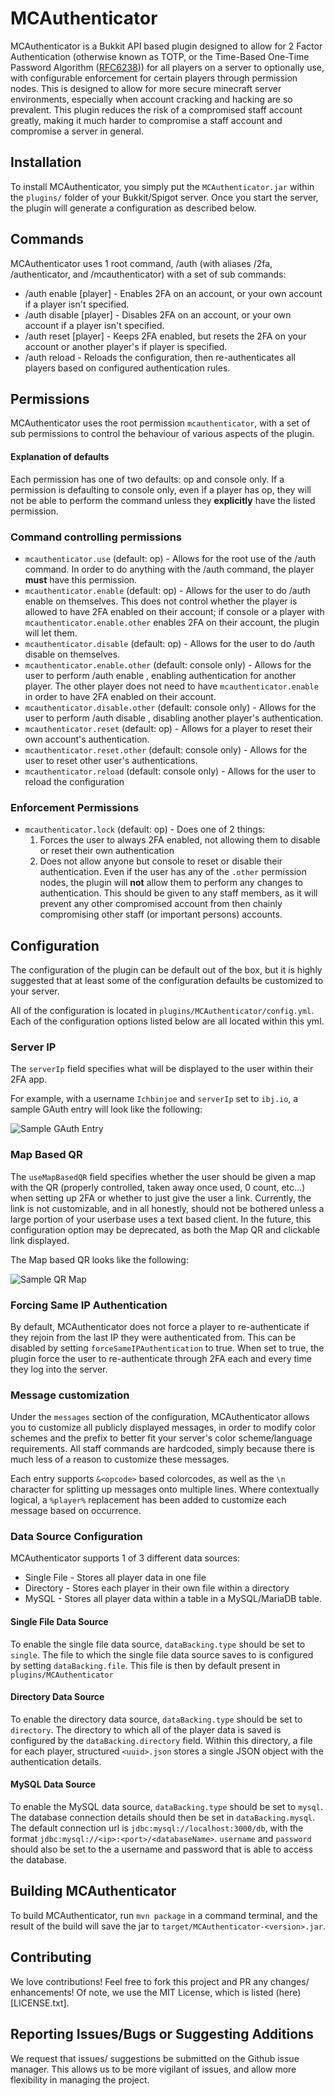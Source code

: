 # MCAuthenticator

MCAuthenticator is a Bukkit API based plugin designed to allow for 2 Factor 
Authentication (otherwise known as TOTP, or the Time-Based One-Time Password 
Algorithm ([RFC6238](https://tools.ietf.org/html/rfc6238))) for all players on a server to optionally use, with configurable 
enforcement for certain players through permission nodes. This is designed to
allow for more secure minecraft server environments, especially when account
cracking and hacking are so prevalent. This plugin reduces the risk of a 
compromised staff account greatly, making it much harder to compromise a 
staff account and compromise a server in general.

## Installation

To install MCAuthenticator, you simply put the `MCAuthenticator.jar` within
the `plugins/` folder of your Bukkit/Spigot server. Once you start the server,
the plugin will generate a configuration as described below.

## Commands

MCAuthenticator uses 1 root command, /auth (with aliases /2fa, 
/authenticator, and /mcauthenticator) with a set of sub commands:

+ /auth enable \[player\] - Enables 2FA on an account, or your own account if
 a player isn't specified.
+ /auth disable \[player\] - Disables 2FA on an account, or your own account 
if a player isn't specified.
+ /auth reset \[player\] - Keeps 2FA enabled, but resets the 2FA on your 
account or another player's if player is specified.
+ /auth reload - Reloads the configuration, then re-authenticates all players 
based on configured authentication rules.

## Permissions

MCAuthenticator uses the root permission `mcauthenticator`, with a set of sub
permissions to control the behaviour of various aspects of the plugin.

#### Explanation of defaults
Each permission has one of two defaults: op and console only. If a permission
is defaulting to console only, even if a player has op, they will not be able
to perform the command unless they __explicitly__ have the listed permission.

### Command controlling permissions
+ `mcauthenticator.use` (default: op) - Allows for the root use of the /auth
 command. In order to do anything with the /auth command, the player __must__
 have this permission.
+ `mcauthenticator.enable` (default: op) - Allows for the user to do /auth 
 enable on themselves. This does not control whether the player is allowed to 
 have 2FA enabled on their account; if console or a player with `mcauthenticator.enable.other` 
 enables 2FA on their account, the plugin will let them.
+ `mcauthenticator.disable` (default: op) - Allows for the user to do /auth 
 disable on themselves.
+ `mcauthenticator.enable.other` (default: console only) - Allows for the user 
 to perform /auth enable <player>, enabling authentication for another player.
 The other player does not need to have `mcauthenticator.enable` in order to 
 have 2FA enabled on their account.
+ `mcauthenticator.disable.other` (default: console only) - Allows for the user
 to perform /auth disable <player>, disabling another player's authentication.
+ `mcauthenticator.reset` (default: op) - Allows for a player to reset their
 own account's authentication.
+ `mcauthenticator.reset.other` (default: console only) - Allows for the user
 to reset other user's authentications.
+ `mcauthenticator.reload` (default: console only) - Allows for the user to
 reload the configuration
### Enforcement Permissions
+ `mcauthenticator.lock` (default: op) - Does one of 2 things:
  1. Forces the user to always 2FA enabled, not allowing them to disable or
    reset their own authentication
  2. Does not allow anyone but console to reset or disable their authentication.
    Even if the user has any of the `.other` permission nodes, the plugin will
    __not__ allow them to perform any changes to authentication. This should
    be given to any staff members, as it will prevent any other compromised
    account from then chainly compromising other staff (or important persons)
    accounts.

## Configuration

The configuration of the plugin can be default out of the box, but it is highly
suggested that at least some of the configuration defaults be customized to your
server.

All of the configuration is located in `plugins/MCAuthenticator/config.yml`. Each
of the configuration options listed below are all located within this yml.

### Server IP

The `serverIp` field specifies what will be displayed to the user within their
2FA app.

For example, with a username `Ichbinjoe` and `serverIp` set to `ibj.io`, a sample
GAuth entry will look like the following:

![Sample GAuth Entry](docs/example_auth.png "Sample GAuth Entry")

### Map Based QR

The `useMapBasedQR` field specifies whether the user should be given a map with the
QR (properly controlled, taken away once used, 0 count, etc...) when setting up 2FA
or whether to just give the user a link. Currently, the link is not customizable, and
in all honestly, should not be bothered unless a large portion of your userbase uses
a text based client. In the future, this configuration option may be deprecated, as
both the Map QR and clickable link displayed.

The Map based QR looks like the following:

![Sample QR Map](docs/example_map.png "Sample QR Map")

### Forcing Same IP Authentication

By default, MCAuthenticator does not force a player to re-authenticate if they rejoin
from the last IP they were authenticated from. This can be disabled by setting
`forceSameIPAuthentication` to true. When set to true, the plugin force the user to 
re-authenticate through 2FA each and every time they log into the server.

### Message customization

Under the `messages` section of the configuration, MCAuthenticator allows you to 
customize all publicly displayed messages, in order to modify color schemes and 
the prefix to better fit your server's color scheme/language requirements. All
staff commands are hardcoded, simply because there is much less of a reason to
customize these messages.

Each entry supports `&<opcode>` based colorcodes, as well as the `\n` character
for splitting up messages onto multiple lines. Where contextually logical, a
`%player%` replacement has been added to customize each message based on occurrence.

### Data Source Configuration

MCAuthenticator supports 1 of 3 different data sources:

+ Single File - Stores all player data in one file
+ Directory - Stores each player in their own file within a directory
+ MySQL - Stores all player data within a table in a MySQL/MariaDB table.

#### Single File Data Source

To enable the single file data source, `dataBacking.type` should be set to `single`.
The file to which the single file data source saves to is configured by setting 
`dataBacking.file`. This file is then by default present in `plugins/MCAuthenticator`

#### Directory Data Source

To enable the directory data source, `dataBacking.type` should be set to `directory`.
The directory to which all of the player data is saved is configured by the
`dataBacking.directory` field. Within this directory, a file for each player,
structured `<uuid>.json` stores a single JSON object with the authentication
details.

#### MySQL Data Source

To enable the MySQL data source, `dataBacking.type` should be set to `mysql`.
The database connection details should then be set in `dataBacking.mysql`.
The default connection url is `jdbc:mysql://localhost:3000/db`, with the format
`jdbc:mysql://<ip>:<port>/<databaseName>`. `username` and `password` should also
be set to the a username and password that is able to access the database.

## Building MCAuthenticator

To build MCAuthenticator, run `mvn package` in a command terminal, and the
result of the build will save the jar to `target/MCAuthenticator-<version>.jar`.

## Contributing

We love contributions! Feel free to fork this project and  PR any changes/
enhancements! Of note, we use the MIT License, which is listed (here)[LICENSE.txt].

## Reporting Issues/Bugs or Suggesting Additions

We request that issues/ suggestions be submitted on the Github issue manager.
This allows us to be more vigilant of issues, and allow more flexibility in
managing the project.